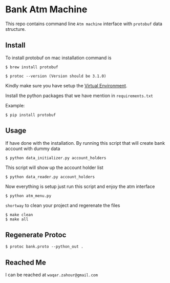 # Bank Atm Machine
This repo contains command line `Atm machine` interface with `protobuf` data structure.


## Install

To install protobuf on mac installation command is
	
	$ brew install protobuf 
	
	$ protoc --version (Version should be 3.1.0)
	
Kindly make sure you have setup the [Virtual Environment](http://docs.python-guide.org/en/latest/dev/virtualenvs/).

Install the python packages that we have mention in `requirements.txt`

Example:

	$ pip install protobuf

## Usage

If have done with the installation. By running this script that will create bank account with dummy data

	$ python data_initializer.py account_holders
	
This script will show up the account holder list

	$ python data_reader.py account_holders
	
Now everything is setup just run this script and enjoy the atm interface

	$ python atm_menu.py
		
`shortway` to clean your project and regerenate the files

	$ make clean
	$ make all	
	
## Regenerate Protoc

	$ protoc bank.proto --python_out .
	
## Reached Me	

I can be reached at `waqar.zahour@gmail.com`